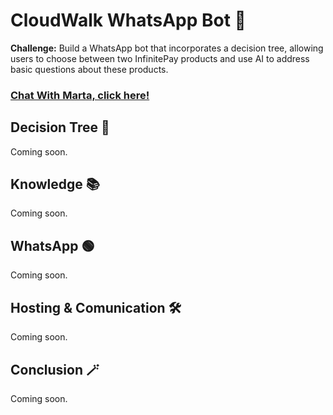 # CloudWalk WhatsApp Bot 🤖
**Challenge:** Build a WhatsApp bot that incorporates a decision tree, allowing users to choose between two InfinitePay products and use AI to address basic questions about these products.
### [Chat With Marta, click here!](https://wa.me/5516992772621)

## Decision Tree 🌳
Coming soon.

## Knowledge 📚
Coming soon.

## WhatsApp 🟢
Coming soon.

## Hosting & Comunication 🛠️
Coming soon.

## Conclusion 🪄
Coming soon.
